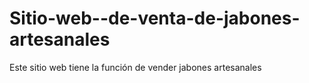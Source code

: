 # Sitio-web--de-venta-de-jabones-artesanales
Este sitio web tiene la función de vender jabones artesanales
